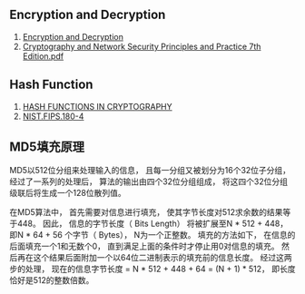 ## Encryption and Decryption

1. [Encryption and Decryption](http://encryptionanddecryption.com/)
2. [Cryptography and Network Security Principles and Practice 7th Edition.pdf](https://cse.sc.edu/~lluo/csce813/reading-papers/textbook-1.pdf)

## Hash Function

1. [HASH FUNCTIONS IN CRYPTOGRAPHY](http://bora.uib.no/bitstream/handle/1956/3206/47401627.pdf)
2. [NIST.FIPS.180-4](https://nvlpubs.nist.gov/nistpubs/FIPS/NIST.FIPS.180-4.pdf)

## MD5填充原理

MD5以512位分组来处理输入的信息， 且每一分组又被划分为16个32位子分组， 经过了一系列的处理后， 算法的输出由四个32位分组组成， 将这四个32位分组级联后将生成一个128位散列值。

在MD5算法中， 首先需要对信息进行填充， 使其字节长度对512求余数的结果等于448。 因此， 信息的字节长度（ Bits Length） 将被扩展至N * 512 + 448， 即N * 64 + 56 个字节（ Bytes）， N为一个正整数。 填充的方法如下， 在信息的后面填充一个1和无数个0， 直到满足上面的条件时才停止用0对信息的填充。 然后再在这个结果后面附加一个以64位二进制表示的填充前的信息长度。 经过这两步的处理， 现在的信息字节长度 = N * 512 + 448 + 64 = (N + 1) * 512， 即长度恰好是512的整数倍数。
